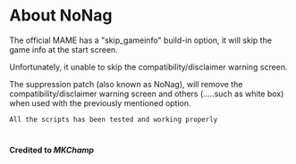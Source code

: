 # About NoNag

The official MAME has a "skip_gameinfo" build-in option, it will skip the game info at the start screen.

Unfortunately, it unable to skip the compatibility/disclaimer warning screen.

The suppression patch (also known as NoNag), will remove the compatibility/disclaimer warning screen and others (.....such as white box) when used with the previously mentioned option.

```
All the scripts has been tested and working properly
```

# 
**Credited to _MKChamp_**
